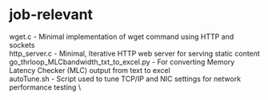# job-relevant

wget.c - Minimal implementation of wget command using HTTP and sockets \
http_server.c - Minimal, Iterative HTTP web server for serving static content \
go_thrloop_MLCbandwidth_txt_to_excel.py - For converting Memory Latency Checker (MLC) output from text to excel \
autoTune.sh - Script used to tune TCP/IP and NIC settings for network performance testing \
